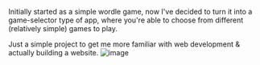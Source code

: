 Initially started as a simple wordle game, now I've decided to turn it into a game-selector type of app,
where you're able to choose from different (relatively simple) games to play.

Just a simple project to get me more familiar with web development & actually building a website.
![image](https://github.com/user-attachments/assets/bdbb299d-f142-4036-9416-1b94f41bc4ae)

